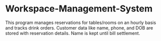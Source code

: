 # Workspace-Management-System
This program manages reservations for tables/rooms on an hourly basis and tracks drink orders. Customer data like name, phone, and DOB are stored with reservation details. Name is kept until bill settlement.

